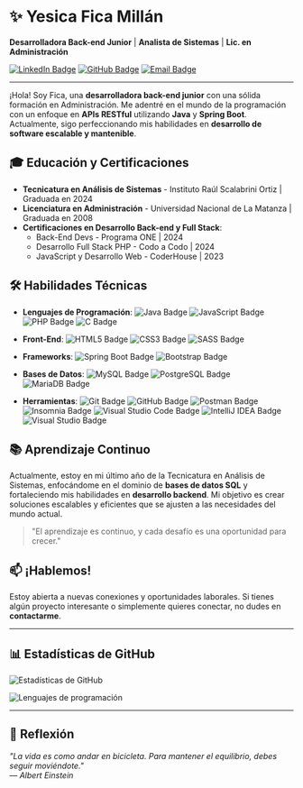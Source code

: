# ✨ Yesica Fica Millán

**Desarrolladora Back-end Junior** | **Analista de Sistemas** | **Lic. en Administración**

[![LinkedIn Badge](https://img.shields.io/badge/-Yesica%20Fica%20Millán-blue?style=flat-square&logo=Linkedin&logoColor=white&link=https://www.linkedin.com/in/yesica-fica-millan)](https://www.linkedin.com/in/yesica-fica-millan)
[![GitHub Badge](https://img.shields.io/badge/-fica--millan-grey?style=flat-square&logo=github&logoColor=white&link=https://github.com/fica-millan)](https://github.com/fica-millan)
[![Email Badge](https://img.shields.io/badge/-ficamillan@gmail.com-c14438?style=flat-square&logo=Gmail&logoColor=white&link=mailto:ficamillan@gmail.com)](mailto:ficamillan@gmail.com)

---

¡Hola! Soy Fica, una **desarrolladora back-end junior** con una sólida formación en Administración. Me adentré en el mundo de la programación con un enfoque en **APIs RESTful** utilizando **Java** y **Spring Boot**. Actualmente, sigo perfeccionando mis habilidades en **desarrollo de software escalable y mantenible**.

## 🎓 Educación y Certificaciones

- **Tecnicatura en Análisis de Sistemas** - Instituto Raúl Scalabrini Ortiz | Graduada en 2024
- **Licenciatura en Administración** - Universidad Nacional de La Matanza | Graduada en 2008
- **Certificaciones en Desarrollo Back-end y Full Stack**:
  - Back-End Devs - Programa ONE | 2024
  - Desarrollo Full Stack PHP - Codo a Codo | 2024
  - JavaScript y Desarrollo Web - CoderHouse | 2023

## 🛠️ Habilidades Técnicas

- **Lenguajes de Programación**:
![Java Badge](https://img.shields.io/badge/Java-ED8B00?style=flat-square&logo=java&logoColor=white)
![JavaScript Badge](https://img.shields.io/badge/JavaScript-F7DF1E?style=flat-square&logo=javascript&logoColor=black)
![PHP Badge](https://img.shields.io/badge/PHP-777BB4?style=flat-square&logo=php&logoColor=white)
![C Badge](https://img.shields.io/badge/C-00599C?style=flat-square&logo=c&logoColor=white)

- **Front-End**:
![HTML5 Badge](https://img.shields.io/badge/HTML5-E34F26?style=flat-square&logo=html5&logoColor=white)
![CSS3 Badge](https://img.shields.io/badge/CSS3-1572B6?style=flat-square&logo=css3&logoColor=white)
![SASS Badge](https://img.shields.io/badge/SASS-CC6699?style=flat-square&logo=sass&logoColor=white)

- **Frameworks**: 
![Spring Boot Badge](https://img.shields.io/badge/Spring_Boot-6DB33F?style=flat-square&logo=spring-boot&logoColor=white)
![Bootstrap Badge](https://img.shields.io/badge/Bootstrap-563D7C?style=flat-square&logo=bootstrap&logoColor=white)

- **Bases de Datos**:
![MySQL Badge](https://img.shields.io/badge/MySQL-4479A1?style=flat-square&logo=mysql&logoColor=white)
![PostgreSQL Badge](https://img.shields.io/badge/PostgreSQL-336791?style=flat-square&logo=postgresql&logoColor=white)
![MariaDB Badge](https://img.shields.io/badge/MariaDB-003545?style=flat-square&logo=mariadb&logoColor=white)

- **Herramientas**: 
![Git Badge](https://img.shields.io/badge/Git-F05032?style=flat-square&logo=git&logoColor=white)
![GitHub Badge](https://img.shields.io/badge/GitHub-181717?style=flat-square&logo=github&logoColor=white)
![Postman Badge](https://img.shields.io/badge/Postman-FF6C37?style=flat-square&logo=postman&logoColor=white)
![Insomnia Badge](https://img.shields.io/badge/Insomnia-5849BE?style=flat-square&logo=insomnia&logoColor=white)
![Visual Studio Code Badge](https://img.shields.io/badge/Visual_Studio_Code-0078d7?style=flat-square&logo=visual%20studio%20code&logoColor=white)
![IntelliJ IDEA Badge](https://img.shields.io/badge/IntelliJ_IDEA-000000?style=flat-square&logo=intellij-idea&logoColor=white)
![Visual Studio Badge](https://img.shields.io/badge/Visual%20Studio-5C2D91?style=flat-square&logo=visualstudio&logoColor=white)

## 📚 Aprendizaje Continuo

Actualmente, estoy en mi último año de la Tecnicatura en Análisis de Sistemas, enfocándome en el dominio de **bases de datos SQL** y fortaleciendo mis habilidades en **desarrollo backend**. Mi objetivo es crear soluciones escalables y eficientes que se ajusten a las necesidades del mundo actual.

> "El aprendizaje es continuo, y cada desafío es una oportunidad para crecer."

## 📫 ¡Hablemos!

Estoy abierta a nuevas conexiones y oportunidades laborales. Si tienes algún proyecto interesante o simplemente quieres conectar, no dudes en **contactarme**.

---

## 📊 Estadísticas de GitHub

![Estadísticas de GitHub](https://github-readme-stats.vercel.app/api?username=Fica-Millan&show_icons=true&hide_border=true&theme=radical&count_private=true)

![Lenguajes de programación](https://github-readme-stats.vercel.app/api/top-langs/?username=Fica-Millan&layout=compact&hide_border=true&theme=radical)

---

## 💭 Reflexión

*"La vida es como andar en bicicleta. Para mantener el equilibrio, debes seguir moviéndote."*  
— *Albert Einstein*


